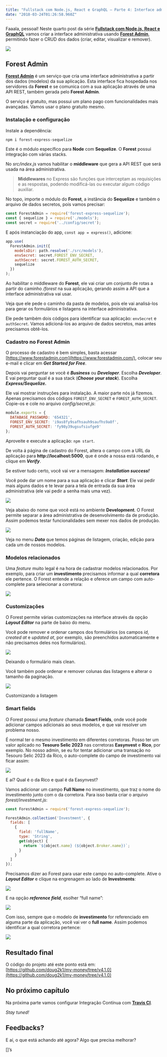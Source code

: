```yaml
---
title: "Fullstack com Node.js, React e GraphQL — Parte 4: Interface administrativa com Forest Admin"
date: "2018-03-24T01:26:58.960Z"
---
```

Faaala, pessoal! Neste quarto post da série [**Fullstack com Node.js, React e GraphQL**](./fullstack-node-react-graphql-introducao-2c2f18c757c4) vamos criar a interface administrativa usando [**Forest Admin**](https://www.forestadmin.com/), permitindo fazer o CRUD dos dados (criar, editar, visualizar e remover).

![](./1_Jh0amx_qcIQlgdeUilt1cA.png)

## Forest Admin

[**Forest Admin**](https://www.forestadmin.com/) é um serviço que cria uma interface administrativa a partir dos dados (modelos) da sua aplicação. Esta interface fica hospedada nos servidores da **Forest** e se comunica com a sua aplicação através de uma API REST, também gerada pelo **Forest Admin**.

O serviço é gratuito, mas possui um plano pago com funcionalidades mais avançadas. Vamos usar o plano gratuito mesmo.

### Instalação e configuração

Instale a dependência:

```bash
npm i forest-express-sequelize
```

Este é o módulo específico para **Node** com **Sequelize**. O **Forest** possui integração com várias stacks.

No _src/index.js_ vamos habilitar o **middleware** que gera a API REST que será usada na área administrativa.

> **Middlewares** no Express são funções que interceptam as requisições e as respostas, podendo modificá-las ou executar algum código auxiliar.

No topo, importe o módulo do **Forest**, a instância do **Sequelize** e também o arquivo de dados secretos, pois vamos precisar:

```js
const ForestAdmin = require('forest-express-sequelize');  
const { sequelize } = require('./models');  
const secret = require('../config/secret');
```

E após instanciação do app, `const app = express()`, adicione:

```js
app.use(  
  ForestAdmin.init({  
    modelsDir: path.resolve('./src/models'),  
    envSecret: secret.FOREST_ENV_SECRET,  
    authSecret: secret.FOREST_AUTH_SECRET,  
    sequelize  
  })  
);
```

Ao habilitar o middleware do **Forest**, ele vai criar um conjunto de rotas a partir do caminho _/forest_ na sua aplicação, gerando assim a API que a interface administrativa vai usar.

Veja que ele pede o caminho da pasta de modelos, pois ele vai analisá-los para gerar os formulários e listagens na interface administrativa.

Ele pede também dois códigos para identificar sua aplicação: `envSecret` e `authSecret`. Vamos adicioná-los ao arquivo de dados secretos, mas antes precisamos obtê-los.

### Cadastro no Forest Admin

O processo de cadastro é bem simples, basta acessar [https://www.forestadmin.com](https://www.forestadmin.com/), colocar seu e-mail e clicar em **_Get Started for Free_**.

Depois vai perguntar se você é **_Business_** ou **_Developer_**. Escolha **_Developer_**. E vai perguntar qual é a sua stack (**_Choose your stack_**). Escolha **_Express/Sequelize._**

Ele vai mostrar instruções para instalação. A maior parte nós já fizemos. Apenas precisamos dos códigos `FOREST_ENV_SECRET` e `FOREST_AUTH_SECRET`. Copie-os e cole no arquivo _config/secret.js_:

```js
module.exports = {  
  DATABASE_PASSWORD: '654321',  
  FOREST_ENV_SECRET: 'i9as8fy9safhsauh9saufhs9a8f',  
  FOREST_AUTH_SECRET: 'fy98y39ugsufsiufge9' 
};
```

Aproveite e execute a aplicação: `npm start`.

De volta á página de cadastro do Forest, altera o campo com a URL da aplicação para **http://localhost:5000**, que é onde a nossa está rodando, e clique em **_Verify_**.

Se estiver tudo certo, você vai ver a mensagem: **_Installation success!_**

Você pode dar um nome para a sua aplicação e clicar **_Start_**. Ele vai pedir mais alguns dados e te levar para a tela de entrada da sua área administrativa (ele vai pedir a senha mais uma vez).

![](./1_32P4Yg58XXSZLsMugcEKJg.png)

Veja abaixo do nome que você está no ambiente **Development**. O Forest permite separar a área administrativa de desenvolvimento da de produção. Assim podemos testar funcionalidades sem mexer nos dados de produção.

![](./1_aZBZ4B4ON-WpuHfOh81Bag.png)

Veja no menu **_Data_** que temos páginas de listagem, criação, edição para cada um de nossos modelos.

### Modelos relacionados

Uma _feature_ muito legal é na hora de cadastrar modelos relacionados. Por exemplo, para criar um **investimento** precisamos informar a qual **corretora** ele pertence. O Forest entende a relação e oferece um campo com auto-complete para selecionar a corretora:

![](./1_oxknBIh0QW1GE8LdrAwWSw.png)

### Customizações

O Forest permite várias customizações na interface através da opção **_Layout Editor_** na parte de baixo do menu.

Você pode remover e ordenar campos dos formulários (os campos _id_, _created at_ e _updated at_, por exemplo, são preenchidos automaticamente e não precisamos deles nos formulários).

![](./1_Kh1d9hww5Xbxrb3afeB_rQ.png)

Deixando o formulário mais clean.

Você também pode ordenar e remover colunas das listagens e alterar o tamanho da paginação.

![](./1_2yUykWKthpimuS4NqN9z7g.png)

Customizando a listagem

### Smart fields

O Forest possui uma _feature_ chamada **Smart Fields**, onde você pode adicionar campos adicionais ao seus modelos, e que vai resolver um problema nosso.

É normal ter o mesmo investimento em diferentes corretoras. Posso ter um valor aplicado no **Tesouro Selic 2023** nas corretoras **Easynvest** e **Rico**, por exemplo. No nosso admin, se eu for tentar adicionar uma transação no Tesouro Selic 2023 da Rico, o auto-complete do campo de investimento vai ficar assim:

![](./1_v-EqyWU_B4a3yA96z0Y5IA.png)

E aí? Qual é o da Rico e qual é da Easynvest?

Vamos adicionar um campo **Full Name** no investimento, que traz o nome do investimento junto com o da corretora. Para isso basta criar o arquivo _forest/investment.js_:

```js
const ForestAdmin = require('forest-express-sequelize');

ForestAdmin.collection('Investment', {  
  fields: [  
    {  
      field: 'fullName',  
      type: 'String',  
      get(object) {  
        return `${object.name} (${object.Broker.name})`;  
      }  
    }  
  ]  
});
```

Precisamos dizer ao Forest para usar este campo no auto-complete. Ative o **_Layout Editor_** e clique na engrenagem ao lado de **Investments**:

![](./1_BfUYSFZLDz7yGLim4tKDAg.png)

E na opção **_reference field_**, esolher “full name”:

![](./1_ELdMiU6brG6adUlGXQOhSg.png)

Com isso, sempre que o modelo de **investimento** for referenciado em alguma parte da aplicação, você vai ver o **full name**. Assim podemos identificar a qual corretora pertence:

![](./1_JSkwyHIHD_XLF7nuHgniuA.png)

## Resultado final

O código do projeto até este ponto está em: [https://github.com/doug2k1/my-money/tree/v4.1.0](https://github.com/doug2k1/my-money/tree/v4.1.0)

## No próximo capítulo

Na próxima parte vamos configurar Integração Contínua com  [**Travis CI**](https://travis-ci.org/).

_Stay tuned!_

## Feedbacks?

E aí, o que está achando até agora? Algo que precisa melhorar?

\[\]’s